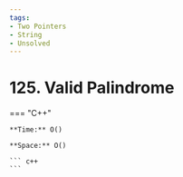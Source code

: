 ```yaml
---
tags:
- Two Pointers
- String
- Unsolved
---
```



# 125. Valid Palindrome

=== "C++"

    **Time:** O()

    **Space:** O()

    ``` c++
    ```
